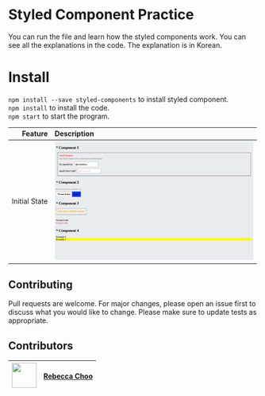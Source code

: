 # Styled Component Practice

You can run the file and learn how the styled components work. You can see all the explanations in the code. The explanation is in Korean.

# Install

`npm install --save styled-components` to install styled component.<br />
`npm install` to install the code.<br />
`npm start` to start the program.<br />

| Feature | Description |
| -----: | :----------- |
|  Initial State | <img src="https://github.com/rebeccachoo/styled-component-practice/blob/main/screenshot.png?raw=true"  width="400">|


## Contributing

Pull requests are welcome. For major changes, please open an issue first to discuss what you would like to change.
Please make sure to update tests as appropriate. 


##  Contributors

|  <img src="https://avatars.githubusercontent.com/u/254729?s=460&u=58ed23724180265db677357b4133d4ef970d6407&v=4" width="50" height="50" /> |<a href="https://github.com/rebeccachoo" target="_blank">Rebecca Choo</a>| 
| ----------- | ----------- |
